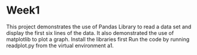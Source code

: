 # Week1
This project demonstrates the use of Pandas Library to read a data set and display the first six lines of the data. It also demonstrated the use of matplotlib to plot a graph. Install the libraries first Run the code by running readplot.py from the virtual environment a1.
